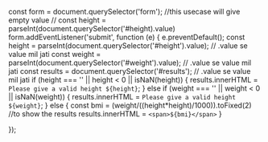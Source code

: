 const form = document.querySelector('form');
//this usecase will give empty value
// const height = parseInt(document.querySelector('#height).value)
form.addEventListener('submit', function (e) {
  e.preventDefault();
  const height = parseInt(document.querySelector('#height').value); // .value se value mil jati
  const weight = parseInt(document.querySelector('#weight').value); // .value se value mil jati
  const results = document.querySelector('#results'); // .value se value mil jati
  if (height === '' || height < 0 || isNaN(height)) {
    results.innerHTML = `Please give a valid height ${height}`;
  }
  else if (weight === '' || weight < 0 || isNaN(weight)) {
    results.innerHTML = `Please give a valid height ${weight}`;
  }
  else {
    const bmi = (weight/((height*height)/1000)).toFixed(2)
    //to show the results 
    results.innerHTML = `<span>${bmi}</span>`
  }

  
});

